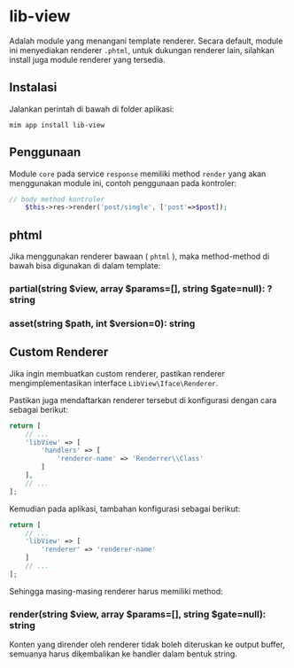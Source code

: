 # lib-view

Adalah module yang menangani template renderer. Secara default, module ini
menyediakan renderer `.phtml`, untuk dukungan renderer lain, silahkan install
juga module renderer yang tersedia.

## Instalasi

Jalankan perintah di bawah di folder aplikasi:

```
mim app install lib-view
```

## Penggunaan

Module `core` pada service `response` memiliki method `render` yang
akan menggunakan module ini, contoh penggunaan pada kontroler:

```php
// body method kontroler
    $this->res->render('post/single', ['post'=>$post]);
```

## phtml

Jika menggunakan renderer bawaan ( `phtml` ), maka method-method di bawah bisa digunakan
di dalam template:

### partial(string $view, array $params=[], string $gate=null): ?string

### asset(string $path, int $version=0): string

## Custom Renderer

Jika ingin membuatkan custom renderer, pastikan renderer mengimplementasikan
interface `LibView\Iface\Renderer`.

Pastikan juga mendaftarkan renderer tersebut di konfigurasi dengan cara sebagai berikut:

```php
return [
    // ...
    'libView' => [
        'handlers' => [
            'renderer-name' => 'Renderrer\\Class'
        ]
    ],
    // ...
];
```

Kemudian pada aplikasi, tambahan konfigurasi sebagai berikut:

```php
return [
    // ...
    'libView' => [
        'renderer' => 'renderer-name'
    ]
    // ...
];
```

Sehingga masing-masing renderer harus memiliki method:

### render(string $view, array $params=[], string $gate=null): string

Konten yang dirender oleh renderer tidak boleh diteruskan ke output buffer,
semuanya harus dikembalikan ke handler dalam bentuk string.